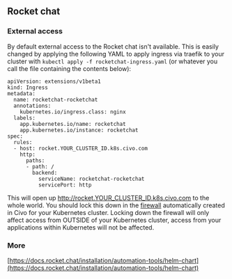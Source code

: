 ## Rocket chat

### External access

By default external access to the Rocket chat isn't available. This is easily changed by applying the following YAML to apply ingress via traefik to your cluster with `kubectl apply -f rocketchat-ingress.yaml` (or whatever you call the file containing the contents below):

```
apiVersion: extensions/v1beta1
kind: Ingress
metadata:
  name: rocketchat-rocketchat
  annotations:
    kubernetes.io/ingress.class: nginx
  labels:
    app.kubernetes.io/name: rocketchat
    app.kubernetes.io/instance: rocketchat
spec:
  rules:
  - host: rocket.YOUR_CLUSTER_ID.k8s.civo.com
    http:
      paths:
      - path: /
        backend:
          serviceName: rocketchat-rocketchat
          servicePort: http          
```

This will open up http://rocket.YOUR_CLUSTER_ID.k8s.civo.com to the whole world. You should lock this down in the [firewall](https://www.civo.com/account/firewalls) automatically created in Civo for your Kubernetes cluster. Locking down the firewall will only affect access from OUTSIDE of your Kubernetes cluster, access from your applications within Kubernetes will not be affected.

### More

[https://docs.rocket.chat/installation/automation-tools/helm-chart](https://docs.rocket.chat/installation/automation-tools/helm-chart)